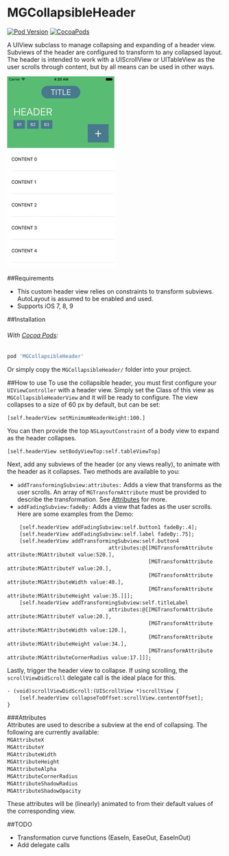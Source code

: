 # MGCollapsibleHeader

[![Pod Version](https://img.shields.io/cocoapods/v/MGCollapsibleHeader.svg)](https://cocoapods.org/pods/MGCollapsibleHeader)
[![CocoaPods](https://img.shields.io/cocoapods/l/AFNetworking.svg)](https://opensource.org/licenses/MIT)

A UIView subclass to manage collapsing and expanding of a header view. Subviews of the header are configured to transform to any collapsed layout. The header is intended to work with a UIScrollView or UITableView as the user scrolls through content, but by all means can be used in other ways.

![Demo Gif](Screenshots/mgcollapsibleheader_demo.gif)

##Requirements
- This custom header view relies on constraints to transform subviews. AutoLayout is assumed to be enabled and used.   
- Supports iOS 7, 8, 9

##Installation
###### With [Cocoa Pods](https://cocoapods.org/):
```ruby
pod 'MGCollapsibleHeader'
```

Or simply copy the `MGCollapsibleHeader/` folder into your project.

##How to use
To use the collapsible header, you must first configure your `UIViewController` with a header view. Simply set the Class of this view as `MGCollapsibleHeaderView` and it will be ready to configure. The view collapses to a size of 60 px by default, but can be set:
```objc
[self.headerView setMinimumHeaderHeight:100.]
```   
   
You can then provide the top `NSLayoutConstraint` of a body view to expand as the header collapses.  
```objc
[self.headerView setBodyViewTop:self.tableViewTop]
```   
   
Next, add any subviews of the header (or any views really), to animate with the header as it collapses. Two methods are available to you:   
- `addTransformingSubview:attributes:` Adds a view that transforms as the user scrolls. An array of `MGTransformAttribute` must be provided to describe the transformation. See [Attributes](#attributes) for more.
- `addFadingSubview:fadeBy:` Adds a view that fades as the user scrolls.   
Here are some examples from the Demo:   
```objc
	[self.headerView addFadingSubview:self.button1 fadeBy:.4];
	[self.headerView addFadingSubview:self.label fadeBy:.75];
	[self.headerView addTransformingSubview:self.button4
								 attributes:@[[MGTransformAttribute attribute:MGAttributeX value:520.],
											  [MGTransformAttribute attribute:MGAttributeY value:20.],
											  [MGTransformAttribute attribute:MGAttributeWidth value:40.],
											  [MGTransformAttribute attribute:MGAttributeHeight value:35.]]];
	[self.headerView addTransformingSubview:self.titleLabel
								 attributes:@[[MGTransformAttribute attribute:MGAttributeY value:20.],
											  [MGTransformAttribute attribute:MGAttributeWidth value:120.],
											  [MGTransformAttribute attribute:MGAttributeHeight value:34.],
											  [MGTransformAttribute attribute:MGAttributeCornerRadius value:17.]]];
```   
   
Lastly, trigger the header view to collapse. If using scrolling, the `scrollViewDidScroll` delegate call is the ideal place for this.
```objc
- (void)scrollViewDidScroll:(UIScrollView *)scrollView {
	[self.headerView collapseToOffset:scrollView.contentOffset];
}
```   
   
###Attributes   
Attributes are used to describe a subview at the end of collapsing. The following are currently available:   
`MGAttributeX`  
`MGAttributeY`  
`MGAttributeWidth`  
`MGAttributeHeight`  
`MGAttributeAlpha`  
`MGAttributeCornerRadius`  
`MGAttributeShadowRadius`  
`MGAttributeShadowOpacity`  

These attributes will be (linearly) animated to from their default values of the corresponding view.   

##TODO
- Transformation curve functions (EaseIn, EaseOut, EaseInOut)   
- Add delegate calls   
